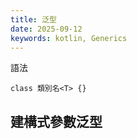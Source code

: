 ```yaml
---
title: 泛型
date: 2025-09-12
keywords: kotlin, Generics
---
```

語法
```
class 類別名<T> {}
```

## 建構式參數泛型